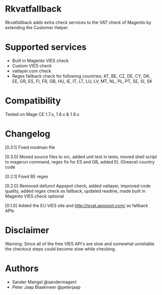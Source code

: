# Rkvatfallback

Rkvatfallback adds extra check services to the VAT check of Magento by extending the Customer Helper.

# Supported services

- Built in Magento VIES check
- Custom VIES check
- vatlayer.com check
- Regex fallback check for following countries; AT, BE, CZ, DE, CY, DK, EE, GR, ES, FI, FR, GB, HU, IE, IT, LT, LU, LV, MT, NL, PL, PT, SE, SI, SK

# Compatibility

Tested on Mage CE 1.7.x, 1.8.x & 1.9.x

# Changelog
[0.3.1] Fixed modman file

[0.3.0] Moved source files to src, added unit test in tests, moved shell script to magerun command, regex fix for ES and GB, added EL (Greece) country code

[0.2.1] Fixed BE regex

[0.2.0] Removed defunct Appspot check, added vatlayer, improved code quality, added regex check as fallback, updated readme, made built in Magento VIES check optional

[0.1.0] Added the EU VIES site and http://isvat.appspot.com/ as fallback APIs


# Disclaimer

Warning: Since all of the free VIES API's are slow and somewhat unreliable the checkout steps could become slow while checking.

# Authors

- Sander Mangel @sandermagenl
- Peter Jaap Blaakmeer @peterjaap
